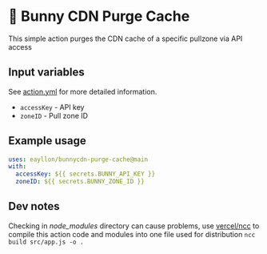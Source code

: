 # 🚀 Bunny CDN Purge Cache
This simple action purges the CDN cache of a specific pullzone via API access

## Input variables

See [action.yml](./action.yml) for more detailed information.

* `accessKey` - API key
* `zoneID` - Pull zone ID

## Example usage

```yaml
uses: eayllon/bunnycdn-purge-cache@main
with:
  accessKey: ${{ secrets.BUNNY_API_KEY }}
  zoneID: ${{ secrets.BUNNY_ZONE_ID }}
```

## Dev notes

Checking in *node_modules* directory can cause problems, use [vercel/ncc](https://github.com/vercel/ncc) to compile this action code and modules into one file used for distribution ```ncc build src/app.js -o .```
